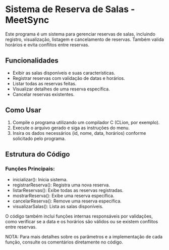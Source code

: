 # Sistema de Reserva de Salas - MeetSync

  Este programa é um sistema para gerenciar reservas de salas, incluindo registro, visualização, listagem e cancelamento de reservas. Também valida horários e evita conflitos entre reservas.


## Funcionalidades

 - Exibir as salas disponíveis e suas características.
 - Registrar reservas com validação de datas e horários.
 - Listar todas as reservas feitas.
 - Visualizar detalhes de uma reserva específica.
 - Cancelar reservas existentes.


## Como Usar

1. Compile o programa utilizando um compilador C (CLion, por exemplo).
2. Execute o arquivo gerado e siga as instruções do menu.
3. Insira os dados necessários (id, nome, data, horários) conforme solicitado pelo programa.


## Estrutura do Código

### Funções Principais:
- inicializar(): Inicia sistema.
- registrarReserva(): Registra uma nova reserva.
- listarReservas(): Exibe todas as reservas registradas.
- mostrarReserva(): Exibe uma reserva específica.
- cancelarReserva(): Remove uma reserva específica.
- visualizarSalas(): Lista as salas disponíveis.

O código também inclui funções internas responsáveis por validações, como verificar se a data e os horários são válidos ou se existem conflitos entre reservas.

NOTA: Para mais detalhes sobre os parâmetros e a implementação de cada função, consulte os comentários diretamente no código.
